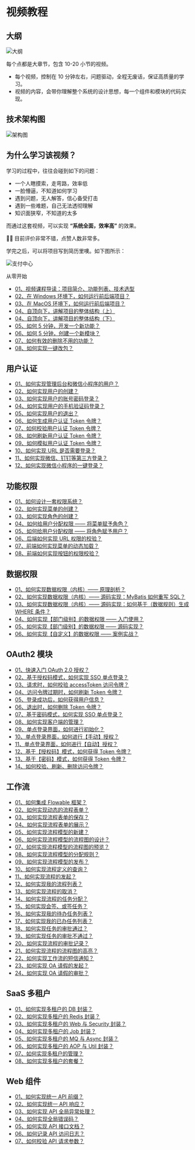 # 视频教程

## 大纲

![大纲](https://doc.iocoder.cn/img/%E8%A7%86%E9%A2%91%E6%95%99%E7%A8%8B/%E8%A7%86%E9%A2%91%E5%A4%A7%E7%BA%B2-%E6%A8%AA.png)

每个点都是大章节，包含 10-20 小节的视频。

- 每个视频，控制在 10 分钟左右，问题驱动，全程无废话，保证高质量的学习。
- 视频的内容，会带你理解整个系统的设计思想，每一个组件和模块的代码实现。

## 技术架构图

![架构图](https://doc.iocoder.cn/img/common/ruoyi-vue-pro-architecture.png)

## 为什么学习该视频？

学习的过程中，往往会碰到如下的问题：

- 一个人瞎摸索，走弯路，效率低
- 一脸懵逼，不知道如何学习
- 遇到问题，无人解答，信心备受打击
- 遇到一些难题，自己无法透彻理解
- 知识面狭窄，不知道的太多

而通过这套视频，可以实现 **“系统全面，效率高”** 的效果。

👍🏻 目前评价非常不错，点赞人数非常多。

学完之后，可以将项目写到简历里噢。如下图所示：

![支付中心](https://doc.iocoder.cn/img/%E8%A7%86%E9%A2%91%E6%95%99%E7%A8%8B/%E6%94%AF%E4%BB%98%E4%B8%AD%E5%BF%83.jpg)

从零开始

- [01、视频课程导读：项目简介、功能列表、技术选型](https://t.zsxq.com/07rbyjM7A)
- [02、在 Windows 环境下，如何运行前后端项目？](https://t.zsxq.com/07BeiEA6Q)
- [03、在 MacOS 环境下，如何运行前后端项目？](https://t.zsxq.com/07FUNnYFm)
- [04、自顶向下，讲解项目的整体结构（上）](https://t.zsxq.com/07FiIaQr3)
- [04、自顶向下，讲解项目的整体结构（下）](https://t.zsxq.com/07yNfE6un)
- [05、如何 5 分钟，开发一个新功能？](https://t.zsxq.com/07Jm2vrzJ)
- [06、如何 5 分钟，创建一个新模块？](https://t.zsxq.com/07EUrZrNV)
- [07、如何有效的删除不用的功能？](https://t.zsxq.com/07Qr7ImIq)
- [08、如何实现一键改包？](https://t.zsxq.com/07yzBuZFu)

## 用户认证

- [01、如何实现管理后台和微信小程序的用户？](https://t.zsxq.com/04vNfeY3V)
- [02、如何实现用户的创建？](https://t.zsxq.com/04AiUBiYr)
- [03、如何实现用户的账号密码登录？](https://t.zsxq.com/04rNbIUbi)
- [04、如何实现用户的手机验证码登录？](https://t.zsxq.com/04aQrjmAU)
- [05、如何实现用户的退出？](https://t.zsxq.com/04aqrFqRj)
- [06、如何生成用户认证 Token 令牌？](https://t.zsxq.com/04V3RFAmm)
- [07、如何校验用户认证 Token 令牌？](https://t.zsxq.com/04EqnuVz3)
- [08、如何刷新用户认证 Token 令牌？](https://t.zsxq.com/047uZj2vB)
- [09、如何模拟用户认证 Token 令牌？](https://t.zsxq.com/04QJuVB23)
- [10、如何实现 URL 是否需要登录？](https://t.zsxq.com/04vBiEyNR)
- [11、如何实现微信、钉钉等第三方登录？](https://t.zsxq.com/04Fyzbqb6)
- [12、如何实现微信小程序的一键登录？](https://t.zsxq.com/04NNbqNna)

## 功能权限

- [01、如何设计一套权限系统？](https://t.zsxq.com/07nYzrfyz)
- [02、如何实现菜单的创建？](https://t.zsxq.com/07IuNBmAq)
- [03、如何实现角色的创建？](https://t.zsxq.com/07f6AuJuZ)
- [04、如何给用户分配权限 —— 将菜单赋予角色？](https://t.zsxq.com/07uJqV7Y3)
- [05、如何给用户分配权限 —— 将角色赋予用户？](https://t.zsxq.com/07YBe6QjA)
- [06、后端如何实现 URL 权限的校验？](https://t.zsxq.com/072ZVJurz)
- [07、前端如何实现菜单的动态加载？](https://t.zsxq.com/07rnMRRn2)
- [08、前端如何实现按钮的权限校验？](https://t.zsxq.com/072JeIUfY)

## 数据权限

- [01、如何实现数据权限（内核）—— 原理剖析？](https://t.zsxq.com/06ZneEYZZ)
- [02、如何实现数据权限（内核）—— 源码实现：MyBatis 如何重写 SQL？](https://t.zsxq.com/06YFAeYR3)
- [03、如何实现数据权限（内核）—— 源码实现：如何基于（数据规则）生成 WHERE 条件？](https://t.zsxq.com/06yfYfQRZ)
- [04、如何实现【部门级别】的数据权限 —— 入门使用？](https://t.zsxq.com/06VzVRFqJ)
- [05、如何实现【部门级别】的数据权限 —— 源码实现？](https://t.zsxq.com/06fmq3Vrj)
- [06、如何实现【自定义】的数据权限 —— 案例实战？](https://t.zsxq.com/06zrFmQ7Q)

## OAuth2 模块

- [01、快速入门 OAuth 2.0 授权？](https://t.zsxq.com/06vb2bYvB)
- [02、基于授权码模式，如何实现 SSO 单点登录？](https://t.zsxq.com/06fUne6yZ)
- [03、请求时，如何校验 accessToken 访问令牌？](https://t.zsxq.com/06iuNRvjM)
- [04、访问令牌过期时，如何刷新 Token 令牌？](https://t.zsxq.com/06jAqFimu)
- [05、登录成功后，如何获得用户信息？](https://t.zsxq.com/06ne6e6aE)
- [06、退出时，如何删除 Token 令牌？](https://t.zsxq.com/06fUJIUfq)
- [07、基于密码模式，如何实现 SSO 单点登录？](https://t.zsxq.com/06rrrzBAu)
- [08、如何实现客户端的管理？](https://t.zsxq.com/06ubEmeII)
- [09、单点登录界面，如何进行初始化？](https://t.zsxq.com/06qjm2rbQ)
- [10、单点登录界面，如何进行【手动】授权？](https://t.zsxq.com/06AEQfA2j)
- [11、单点登录界面，如何进行【自动】授权？](https://t.zsxq.com/06JIQvrrN)
- [12、基于【授权码】模式，如何获得 Token 令牌？](https://t.zsxq.com/06jEQZNfE)
- [13、基于【密码】模式，如何获得 Token 令牌？](https://t.zsxq.com/06aEynUZF)
- [14、如何校验、刷新、删除访问令牌？](https://t.zsxq.com/06MbM3n2v)

## 工作流

- [01、如何集成 Flowable 框架？](https://t.zsxq.com/04aqfIiY3)
- [02、如何实现动态的流程表单？](https://t.zsxq.com/04nun2RRz)
- [03、如何实现流程表单的保存？](https://t.zsxq.com/04uneeaUb)
- [04、如何实现流程表单的展示？](https://t.zsxq.com/04jiMrjAm)
- [05、如何实现流程模型的新建？](https://t.zsxq.com/04iynUF6e)
- [06、如何实现流程模型的流程图的设计？](https://t.zsxq.com/04rNVbEQB)
- [07、如何实现流程模型的流程图的预览？](https://t.zsxq.com/042neybYz)
- [08、如何实现流程模型的分配规则？](https://t.zsxq.com/04uburRvZ)
- [09、如何实现流程模型的发布？](https://t.zsxq.com/04jUBMjyF)
- [10、如何实现流程定义的查询？](https://t.zsxq.com/04MF6URvz)
- [11、如何实现流程的发起？](https://t.zsxq.com/04jyvNfqj)
- [12、如何实现我的流程列表？](https://t.zsxq.com/046UFqRzz)
- [13、如何实现流程的取消？](https://t.zsxq.com/04aM72rzv)
- [14、如何实现流程的任务分配？](https://t.zsxq.com/04rNvFI2f)
- [15、如何实现会签、或签任务？](https://t.zsxq.com/04yFUVZvF)
- [16、如何实现我的待办任务列表？](https://t.zsxq.com/04QZzjAme)
- [17、如何实现我的已办任务列表？](https://t.zsxq.com/04uj6AQJE)
- [18、如何实现任务的审批通过？](https://t.zsxq.com/04Q7UbqBM)
- [19、如何实现任务的审批不通过？](https://t.zsxq.com/04BQvJM7y)
- [20、如何实现流程的审批记录？](https://t.zsxq.com/04Ie2v7m2)
- [21、如何实现流程的流程图的高亮？](https://t.zsxq.com/04R72rzzN)
- [22、如何实现工作流的短信通知？](https://t.zsxq.com/04eyRRJ2f)
- [23、如何实现 OA 请假的发起？](https://t.zsxq.com/04rFUjIei)
- [24、如何实现 OA 请假的审批？](https://t.zsxq.com/04fMJiufQ)

## SaaS 多租户

- [01、如何实现多租户的 DB 封装？](https://t.zsxq.com/06ufyFAeM)
- [02、如何实现多租户的 Redis 封装？](https://t.zsxq.com/067eQfAQN)
- [03、如何实现多租户的 Web 与 Security 封装？](https://t.zsxq.com/06Nnm6QBE)
- [04、如何实现多租户的 Job 封装？](https://t.zsxq.com/06AYJUR3V)
- [05、如何实现多租户的 MQ 与 Async 封装？](https://t.zsxq.com/06aq3nuNF)
- [06、如何实现多租户的 AOP 与 Util 封装？](https://t.zsxq.com/06vFQVJIe)
- [07、如何实现多租户的管理？](https://t.zsxq.com/063bqRrNZ)
- [08、如何实现多租户的套餐？](https://t.zsxq.com/06rBI66yV)

## Web 组件

- [01、如何实现统一 API 前缀？](https://t.zsxq.com/04mQr7aa6)
- [02、如何实现统一 API 响应？](https://t.zsxq.com/04Yj2JAqR)
- [03、如何实现 API 全局异常处理？](https://t.zsxq.com/04IyjYNFe)
- [04、如何实现全局错误码？](https://t.zsxq.com/04rVZVrzz)
- [05、如何实现 API 接口文档？](https://t.zsxq.com/04JQ3ZVVb)
- [06、如何记录 API 访问日志？](https://t.zsxq.com/04byrJaMF)
- [07、如何校验 API 请求参数？](https://t.zsxq.com/04NjQjIqb)